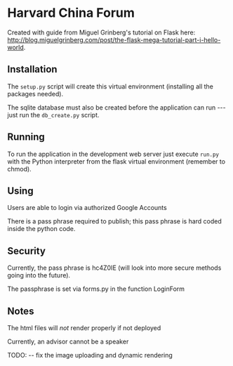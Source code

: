 Harvard China Forum
=========

Created with guide from Miguel Grinberg's tutorial on Flask here: http://blog.miguelgrinberg.com/post/the-flask-mega-tutorial-part-i-hello-world.

Installation
------------

The `setup.py` script will create this virtual environment (installing all the packages needed).

The sqlite database must also be created before the application can run --- just run the `db_create.py` script.

Running
-------

To run the application in the development web server just execute `run.py` with the Python interpreter from the flask virtual environment (remember to chmod).

Using
-------

Users are able to login via authorized Google Accounts

There is a pass phrase required to publish; this pass phrase is hard coded inside the python code.

Security
-------

Currently, the pass phrase is hc4Z0IE (will look into more secure methods going into the future).

The passphrase is set via forms.py in the function LoginForm

Notes
-------

The html files will *not* render properly if not deployed

Currently, an advisor cannot be a speaker

TODO:
-- fix the image uploading and dynamic rendering